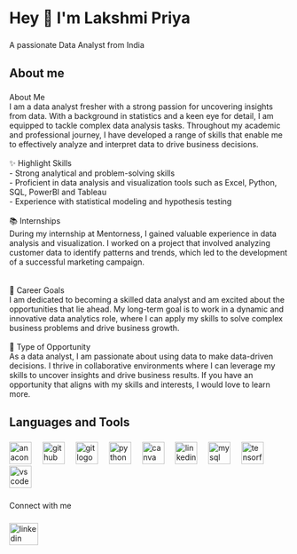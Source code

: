 <h1 align="left">Hey 👋 I'm Lakshmi Priya</h1>

###

<p align="left">A passionate Data Analyst from India</p>

###

<h2 align="left">About me</h2>

###

<p align="left">About Me<br>I am a data analyst fresher with a strong passion for uncovering insights from data. With a background in statistics and a keen eye for detail, I am equipped to tackle complex data analysis tasks. Throughout my academic and professional journey, I have developed a range of skills that enable me to effectively analyze and interpret data to drive business decisions.<br><br>✨ Highlight Skills<br>- Strong analytical and problem-solving skills<br>- Proficient in data analysis and visualization tools such as Excel, Python, SQL, PowerBI and Tableau<br>- Experience with statistical modeling and hypothesis testing<br><br>📚 Internships<br>During my internship at Mentorness, I gained valuable experience in data analysis and visualization. I worked on a project that involved analyzing customer data to identify patterns and trends, which led to the development of a successful marketing campaign.<br><br> <br>🎯 Career Goals<br>I am dedicated to becoming a skilled data analyst and am excited about the opportunities that lie ahead. My long-term goal is to work in a dynamic and innovative data analytics role, where I can apply my skills to solve complex business problems and drive business growth.<br><br>🎲 Type of Opportunity<br>As a data analyst, I am passionate about using data to make data-driven decisions. I thrive in collaborative environments where I can leverage my skills to uncover insights and drive business results. If you have an opportunity that aligns with my skills and interests, I would love to learn more.</p>

###

<h2 align="left">Languages and Tools</h2>

###

<div align="left">
  <img src="https://cdn.jsdelivr.net/gh/devicons/devicon/icons/anaconda/anaconda-original.svg" height="40" alt="anaconda logo"  />
  <img width="12" />
  <img src="https://cdn.jsdelivr.net/gh/devicons/devicon/icons/github/github-original.svg" height="40" alt="github logo"  />
  <img width="12" />
  <img src="https://cdn.jsdelivr.net/gh/devicons/devicon/icons/git/git-original.svg" height="40" alt="git logo"  />
  <img width="12" />
  <img src="https://cdn.jsdelivr.net/gh/devicons/devicon/icons/python/python-original.svg" height="40" alt="python logo"  />
  <img width="12" />
  <img src="https://cdn.jsdelivr.net/gh/devicons/devicon/icons/canva/canva-original.svg" height="40" alt="canva logo"  />
  <img width="12" />
  <img src="https://cdn.jsdelivr.net/gh/devicons/devicon/icons/linkedin/linkedin-original.svg" height="40" alt="linkedin logo"  />
  <img width="12" />
  <img src="https://cdn.jsdelivr.net/gh/devicons/devicon/icons/mysql/mysql-original.svg" height="40" alt="mysql logo"  />
  <img width="12" />
  <img src="https://cdn.jsdelivr.net/gh/devicons/devicon/icons/tensorflow/tensorflow-original.svg" height="40" alt="tensorflow logo"  />
  <img width="12" />
  <img src="https://cdn.jsdelivr.net/gh/devicons/devicon/icons/vscode/vscode-original.svg" height="40" alt="vscode logo"  />
</div>

###

<p align="left">Connect with me</p>

###

<div align="left">
  <a href="https://www.linkedin.com/in/lakshmipp1/" target="_blank">
      <img src="https://raw.githubusercontent.com/maurodesouza/profile-readme-generator/master/src/assets/icons/social/linkedin/default.svg" width="52" height="40" alt="linkedin logo"  />
    <a href="palagullalakshmipriya@gmail.com" target="_blank">
  </a>
</div>

###
